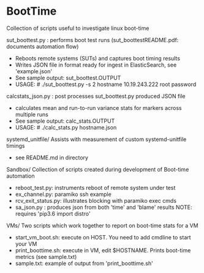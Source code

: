# BootTime
Collection of scripts useful to investigate linux boot-time

sut_boottest.py : performs boot test runs (sut_boottestREADME.pdf: documents automation flow)
* Reboots remote systems (SUTs) and captures boot timing results
* Writes JSON file in format ready for ingest in ElasticSearch, see 'example.json'
* See sample output: sut_boottest.OUTPUT
* USAGE: # ./sut_boottest.py -s 2 hostname 10.19.243.222 root password

calcstats_json.py : post processes sut_boottest.py produced JSON file
* calculates mean and run-to-run variance stats for markers across multiple runs
* See sample output: calc_stats.OUTPUT
* USAGE: # ./calc_stats.py hostname.json

systemd_unitfile/
Assists with measurement of custom systemd-unitfile timings
* see README.md in directory

Sandbox/
Collection of scripts created during development of Boot-time automation
* reboot_test.py: instruments reboot of remote system under test
* ex_channel.py: paramiko ssh example
* rcv_exit_status.py: illustrates blocking with paramiko exec cmds
* sa_json.py : produces json from both 'time' and 'blame' results
NOTE: requires 'pip3.6 import distro'

VMs/
Two scripts which work together to report on boot-time stats for a VM
* start_vm_boot.sh: execute on HOST. You need to add cmdline to start your VM
* print_boottime.sh: execute in VM, edit $HOSTNAME. Prints boot-time metrics (see sample.txt)
* sample.txt: example of output from 'print_boottime.sh'
